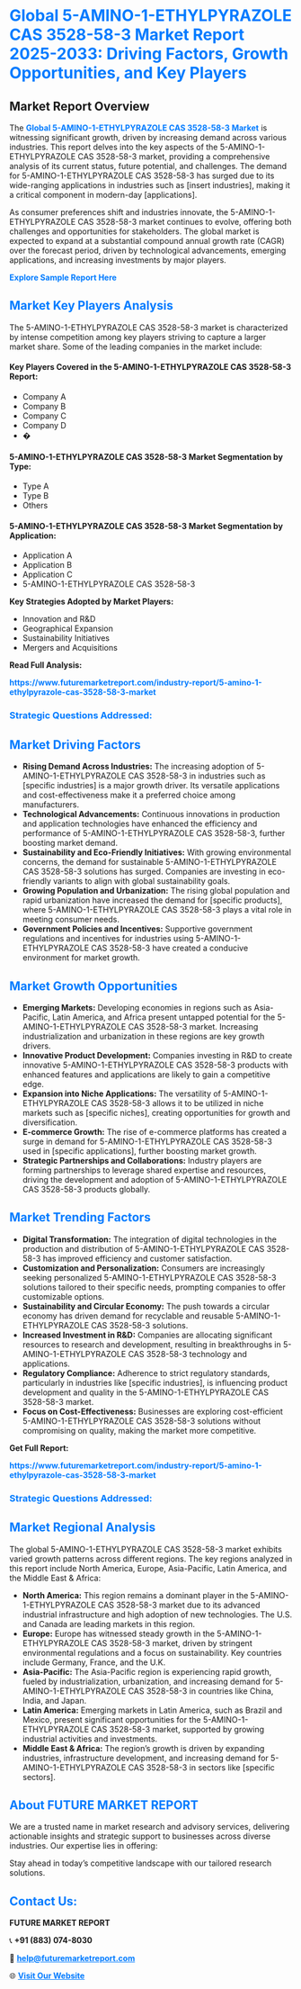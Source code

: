 <h1 style="color: #007BFF;">Global 5-AMINO-1-ETHYLPYRAZOLE CAS 3528-58-3 Market Report 2025-2033: Driving Factors, Growth Opportunities, and Key Players</h1>

<section id="overview">
<h2>Market Report Overview</h2>
<p>The <a href="https://www.futuremarketreport.com/industry-report/5-amino-1-ethylpyrazole-cas-3528-58-3-market" style="color: #007BFF; text-decoration: none;"><strong>Global 5-AMINO-1-ETHYLPYRAZOLE CAS 3528-58-3 Market</strong></a> is witnessing significant growth, driven by increasing demand across various industries. This report delves into the key aspects of the 5-AMINO-1-ETHYLPYRAZOLE CAS 3528-58-3 market, providing a comprehensive analysis of its current status, future potential, and challenges. The demand for 5-AMINO-1-ETHYLPYRAZOLE CAS 3528-58-3 has surged due to its wide-ranging applications in industries such as [insert industries], making it a critical component in modern-day [applications].</p>
<p>As consumer preferences shift and industries innovate, the 5-AMINO-1-ETHYLPYRAZOLE CAS 3528-58-3 market continues to evolve, offering both challenges and opportunities for stakeholders. The global market is expected to expand at a substantial compound annual growth rate (CAGR) over the forecast period, driven by technological advancements, emerging applications, and increasing investments by major players.</p>
</section>

<section id="overview">
<p><a href="https://www.futuremarketreport.com/request-sample/reportId=120044" style="color: #007BFF; text-decoration: none;"><strong>Explore Sample Report Here</strong></a></p>
</section>

<section id="key-players">
<h2 style="color: #007BFF;">Market Key Players Analysis</h2>
<p>The 5-AMINO-1-ETHYLPYRAZOLE CAS 3528-58-3 market is characterized by intense competition among key players striving to capture a larger market share. Some of the leading companies in the market include:</p>
<h4>Key Players Covered in the 5-AMINO-1-ETHYLPYRAZOLE CAS 3528-58-3 Report:</h4>
<ul><li>Company A</li><li>Company B</li><li>Company C</li><li>Company D</li><li>�</li></ul>
<h4>5-AMINO-1-ETHYLPYRAZOLE CAS 3528-58-3 Market Segmentation by Type:</h4>
<ul><li>Type A</li><li>Type B</li><li>Others</li></ul>

<h4>5-AMINO-1-ETHYLPYRAZOLE CAS 3528-58-3 Market Segmentation by Application:</h4>
<ul><li>Application A</li><li>Application B</li><li>Application C</li><li>5-AMINO-1-ETHYLPYRAZOLE CAS 3528-58-3</li></ul>
<p><strong>Key Strategies Adopted by Market Players:</strong></p>
<ul>
<li>Innovation and R&D</li>
<li>Geographical Expansion</li>
<li>Sustainability Initiatives</li>
<li>Mergers and Acquisitions</li>
</ul>
</section>

<section>
<p><strong>Read Full Analysis: </strong></p><a href="https://www.futuremarketreport.com/industry-report/5-amino-1-ethylpyrazole-cas-3528-58-3-market" style="color: #007BFF; text-decoration: none;"><strong>https://www.futuremarketreport.com/industry-report/5-amino-1-ethylpyrazole-cas-3528-58-3-market</strong></a>
<h3 style="color: #007BFF;">Strategic Questions Addressed:</h3>
</section>

<section id="driving-factors">
<h2 style="color: #007BFF;">Market Driving Factors</h2>
<ul>
<li><strong>Rising Demand Across Industries:</strong> The increasing adoption of 5-AMINO-1-ETHYLPYRAZOLE CAS 3528-58-3 in industries such as [specific industries] is a major growth driver. Its versatile applications and cost-effectiveness make it a preferred choice among manufacturers.</li>
<li><strong>Technological Advancements:</strong> Continuous innovations in production and application technologies have enhanced the efficiency and performance of 5-AMINO-1-ETHYLPYRAZOLE CAS 3528-58-3, further boosting market demand.</li>
<li><strong>Sustainability and Eco-Friendly Initiatives:</strong> With growing environmental concerns, the demand for sustainable 5-AMINO-1-ETHYLPYRAZOLE CAS 3528-58-3 solutions has surged. Companies are investing in eco-friendly variants to align with global sustainability goals.</li>
<li><strong>Growing Population and Urbanization:</strong> The rising global population and rapid urbanization have increased the demand for [specific products], where 5-AMINO-1-ETHYLPYRAZOLE CAS 3528-58-3 plays a vital role in meeting consumer needs.</li>
<li><strong>Government Policies and Incentives:</strong> Supportive government regulations and incentives for industries using 5-AMINO-1-ETHYLPYRAZOLE CAS 3528-58-3 have created a conducive environment for market growth.</li>
</ul>
</section>

<section id="growth-opportunities">
<h2 style="color: #007BFF;">Market Growth Opportunities</h2>
<ul>
<li><strong>Emerging Markets:</strong> Developing economies in regions such as Asia-Pacific, Latin America, and Africa present untapped potential for the 5-AMINO-1-ETHYLPYRAZOLE CAS 3528-58-3 market. Increasing industrialization and urbanization in these regions are key growth drivers.</li>
<li><strong>Innovative Product Development:</strong> Companies investing in R&D to create innovative 5-AMINO-1-ETHYLPYRAZOLE CAS 3528-58-3 products with enhanced features and applications are likely to gain a competitive edge.</li>
<li><strong>Expansion into Niche Applications:</strong> The versatility of 5-AMINO-1-ETHYLPYRAZOLE CAS 3528-58-3 allows it to be utilized in niche markets such as [specific niches], creating opportunities for growth and diversification.</li>
<li><strong>E-commerce Growth:</strong> The rise of e-commerce platforms has created a surge in demand for 5-AMINO-1-ETHYLPYRAZOLE CAS 3528-58-3 used in [specific applications], further boosting market growth.</li>
<li><strong>Strategic Partnerships and Collaborations:</strong> Industry players are forming partnerships to leverage shared expertise and resources, driving the development and adoption of 5-AMINO-1-ETHYLPYRAZOLE CAS 3528-58-3 products globally.</li>
</ul>
</section>

<section id="trending-factors">
<h2 style="color: #007BFF;">Market Trending Factors</h2>
<ul>
<li><strong>Digital Transformation:</strong> The integration of digital technologies in the production and distribution of 5-AMINO-1-ETHYLPYRAZOLE CAS 3528-58-3 has improved efficiency and customer satisfaction.</li>
<li><strong>Customization and Personalization:</strong> Consumers are increasingly seeking personalized 5-AMINO-1-ETHYLPYRAZOLE CAS 3528-58-3 solutions tailored to their specific needs, prompting companies to offer customizable options.</li>
<li><strong>Sustainability and Circular Economy:</strong> The push towards a circular economy has driven demand for recyclable and reusable 5-AMINO-1-ETHYLPYRAZOLE CAS 3528-58-3 solutions.</li>
<li><strong>Increased Investment in R&D:</strong> Companies are allocating significant resources to research and development, resulting in breakthroughs in 5-AMINO-1-ETHYLPYRAZOLE CAS 3528-58-3 technology and applications.</li>
<li><strong>Regulatory Compliance:</strong> Adherence to strict regulatory standards, particularly in industries like [specific industries], is influencing product development and quality in the 5-AMINO-1-ETHYLPYRAZOLE CAS 3528-58-3 market.</li>
<li><strong>Focus on Cost-Effectiveness:</strong> Businesses are exploring cost-efficient 5-AMINO-1-ETHYLPYRAZOLE CAS 3528-58-3 solutions without compromising on quality, making the market more competitive.</li>
</ul>
</section>

<section>
<p><strong>Get Full Report: </strong></p><a href="https://www.futuremarketreport.com/industry-report/5-amino-1-ethylpyrazole-cas-3528-58-3-market" style="color: #007BFF; text-decoration: none;"><strong>https://www.futuremarketreport.com/industry-report/5-amino-1-ethylpyrazole-cas-3528-58-3-market</strong></a>
<h3 style="color: #007BFF;">Strategic Questions Addressed:</h3>
</section>


<section id="regional-analysis">
<h2 style="color: #007BFF;">Market Regional Analysis</h2>
<p>The global 5-AMINO-1-ETHYLPYRAZOLE CAS 3528-58-3 market exhibits varied growth patterns across different regions. The key regions analyzed in this report include North America, Europe, Asia-Pacific, Latin America, and the Middle East & Africa:</p>
<ul>
<li><strong>North America:</strong> This region remains a dominant player in the 5-AMINO-1-ETHYLPYRAZOLE CAS 3528-58-3 market due to its advanced industrial infrastructure and high adoption of new technologies. The U.S. and Canada are leading markets in this region.</li>
<li><strong>Europe:</strong> Europe has witnessed steady growth in the 5-AMINO-1-ETHYLPYRAZOLE CAS 3528-58-3 market, driven by stringent environmental regulations and a focus on sustainability. Key countries include Germany, France, and the U.K.</li>
<li><strong>Asia-Pacific:</strong> The Asia-Pacific region is experiencing rapid growth, fueled by industrialization, urbanization, and increasing demand for 5-AMINO-1-ETHYLPYRAZOLE CAS 3528-58-3 in countries like China, India, and Japan.</li>
<li><strong>Latin America:</strong> Emerging markets in Latin America, such as Brazil and Mexico, present significant opportunities for the 5-AMINO-1-ETHYLPYRAZOLE CAS 3528-58-3 market, supported by growing industrial activities and investments.</li>
<li><strong>Middle East & Africa:</strong> The region’s growth is driven by expanding industries, infrastructure development, and increasing demand for 5-AMINO-1-ETHYLPYRAZOLE CAS 3528-58-3 in sectors like [specific sectors].</li>
</ul>
</section>

<footer>
<h2 style="color: #007BFF;">About FUTURE MARKET REPORT</h2>
<p>We are a trusted name in market research and advisory services, delivering actionable insights and strategic support to businesses across diverse industries. Our expertise lies in offering:</p>

<p>Stay ahead in today’s competitive landscape with our tailored research solutions.</p>

<h2 style="color: #007BFF;">Contact Us:</h2>
<p><strong>FUTURE MARKET REPORT</strong></p>
<p>📞 <strong>+91 (883) 074-8030</strong></p>
<p>📧 <strong><a href="mailto:help@futuremarketreport.com" style="color: #007BFF;">help@futuremarketreport.com</a></strong></p>
<p>🌐 <strong><a href="https://www.futuremarketreport.com/" style="color: #007BFF;">Visit Our Website</a></strong></p>
</footer>